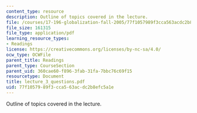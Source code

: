 ```yaml
---
content_type: resource
description: Outline of topics covered in the lecture.
file: /courses/17-196-globalization-fall-2005/77f1057989f3cca563acdc2b8efc5a1e_lecture_3_questions.pdf
file_size: 161315
file_type: application/pdf
learning_resource_types:
- Readings
license: https://creativecommons.org/licenses/by-nc-sa/4.0/
ocw_type: OCWFile
parent_title: Readings
parent_type: CourseSection
parent_uid: 360cae60-f896-3fab-31fa-7bbc76c69f15
resourcetype: Document
title: lecture_3_questions.pdf
uid: 77f10579-89f3-cca5-63ac-dc2b8efc5a1e
---
```

Outline of topics covered in the lecture.